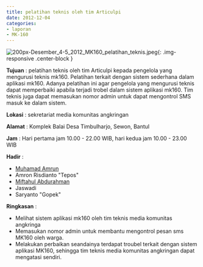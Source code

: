 ```yaml
---
title: pelatihan teknis oleh tim Articulpi
date: 2012-12-04
categories:
- laporan
- MK-160
---
```


![200px-Desember_4-5_2012_MK160_pelatihan_teknis.jpeg](/uploads/200px-Desember_4-5_2012_MK160_pelatihan_teknis.jpeg){: .img-responsive .center-block }

**Tujuan** : pelatihan teknis oleh tim Articulpi kepada pengelola yang mengurusi teknis mk160. Pelatihan terkait dengan sistem sederhana dalam aplikasi mk160. Adanya pelatihan ini agar pengelola yang mengurusi teknis dapat memperbaiki apabila terjadi trobel dalam sistem aplikasi mk160. Tim teknis juga dapat memasukan nomor admin untuk dapat mengontrol SMS masuk ke dalam sistem.

**Lokasi** : sekretariat media komunitas angkringan 

**Alamat** : Komplek Balai Desa Timbulharjo, Sewon, Bantul 

**Jam** : Hari pertama jam 10.00 - 22.00 WIB, hari kedua jam 10.00 - 23.00 WIB 

**Hadir** : 
* [Muhamad Amrun](http://wiki.ciptamedia.org/wiki/Muhamad_Amrun)
* Amron Risdianto "Tepos"
* [Miftahul Abdurahman](http://wiki.ciptamedia.org/wiki/Miftahul_Abdurrakhman)
* Jaswadi
* Saryanto "Gopek"


**Ringkasan** : 
* Melihat sistem aplikasi mk160 oleh tim teknis media komunitas angkringa
* Memasukan nomor admin untuk membantu mengontrol pesan sms MK160 oleh warga.
* Melakukan perbaikan seandainya terdapat troubel terkait dengan sistem aplikasi MK160, sehingga tim teknis media komunitas angkringan dapat mengatasi sendiri.
